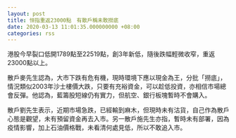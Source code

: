 ```yaml
---
layout: post
title: 恒指重返23000點　有散戶稱未敢撈底
date: 2020-03-13 11:01:35.000000000 +08:00
categories: rss
---
```


港股今早裂口低開1789點至22519點，創3年新低，隨後跌幅輕微收窄，重返23000點以上。

散戶麥先生認為，大市下跌有危有機，現時環境下應以現金為王，分批「撈底」，情況類似2003年沙士樓價大跌，只要有充裕資金，可以趁低投資，亦相信市場總會反彈。他認為，藍籌股短線仍有實力，但航空、銀行板塊暫時不會購入。

散戶劉先生表示，近期市場急跌，已經輸到麻木，但現時未有沽貨，自己作為散戶心態是觀望，未有預留資金再去入市。另一散戶施先生亦指，暫時未有部署，因為疫情影響，加上石油價格戰，未看清何處見低，所以不敢追入市。
